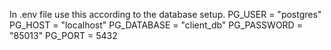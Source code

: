 In .env file use this according to the database setup.
PG_USER = "postgres"
PG_HOST = "localhost"
PG_DATABASE = "client_db"
PG_PASSWORD = "85013"
PG_PORT = 5432
